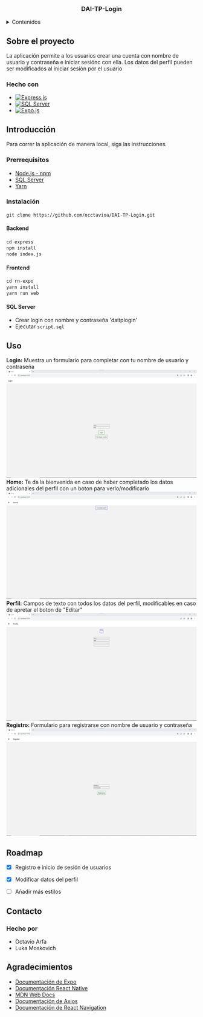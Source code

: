
<!-- PROJECT LOGO -->
<br />
<div align="center">
  <h3 align="center">DAI-TP-Login</h3>
</div>

<!-- TABLE OF CONTENTS -->
<details>
  <summary>Contenidos</summary>
  <ol>
    <li>
      <a href="#sobre-el-proyecto">Sobre el proyecto</a>
      <ul>
        <li><a href="#hecho-con">Hecho con</a></li>
      </ul>
    </li>
    <li>
      <a href="#introducción">Introducción</a>
      <ul>
        <li><a href="#prerrequisitos">Prerrequisitos</a></li>
        <li><a href="#instalación">Instalación</a></li>
      </ul>
    </li>
    <li><a href="#uso">Uso</a></li>
    <li><a href="#roadmap">Roadmap</a></li>
    <li><a href="#contacto">Contacto</a></li>
    <li><a href="#agradecimientos">Agradecimientos</a></li>
  </ol>
</details>

<!-- ABOUT THE PROJECT -->
## Sobre el proyecto

La aplicación permite a los usuarios crear una cuenta con nombre de usuario y contraseña e iniciar sesiónc con ella. Los datos del perfil pueden ser modificados al iniciar sesión por el usuario

### Hecho con

* [![Express.js][Express.js]][Express.js-url]
* [![SQL Server][SQL Server]][SQL Server-url]
* [![Expo.js][Expo.js]][Expo.js-url]

<!-- GETTING STARTED -->
## Introducción

Para correr la aplicación de manera local, siga las instrucciones.

### Prerrequisitos
* <a href="https://nodejs.org/es">Node.js - npm</a>
* <a href="https://www.microsoft.com/es-ar/sql-server/sql-server-downloads">SQL Server</a>
* <a href="https://yarnpkg.com/getting-started/install">Yarn</a>
### Instalación
```
git clone https://github.com/occtavioa/DAI-TP-Login.git
```
#### Backend
```
cd express
npm install
node index.js
```
#### Frontend
```
cd rn-expo
yarn install
yarn run web
```
#### SQL Server
* Crear login con nombre y contraseña 'daitplogin'
* Ejecutar `script.sql`

<!-- USAGE EXAMPLES -->
## Uso
<b>Login:</b>
Muestra un formulario para completar con tu nombre de usuario y contraseña
![Login]
<b>Home:</b>
Te da la bienvenida en caso de haber completado los datos adicionales del perfil con un boton para verlo/modificarlo
![Home]
<b>Perfil:</b>
Campos de texto con todos los datos del perfil, modificables en caso de apretar el boton de "Editar"
![Profile]
<b>Registro:</b>
Formulario para registrarse con nombre de usuario y contraseña
![Register]

<!-- ROADMAP -->
## Roadmap

- [x] Registro e inicio de sesión de usuarios
- [x] Modificar datos del perfil
- [ ] Añadir más estilos


<!-- CONTACT -->
## Contacto
### Hecho por
* Octavio Arfa
* Luka Moskovich
<!-- ACKNOWLEDGMENTS -->
## Agradecimientos

* [Documentación de Expo](https://docs.expo.dev/)
* [Documentación React Native](https://reactnative.dev/docs/getting-started)
* [MDN Web Docs](https://developer.mozilla.org/es/docs/Web)
* [Documentación de Axios](https://axios-http.com/es/docs/intro)
* [Documentación de React Navigation](https://reactnavigation.org/)


<!-- MARKDOWN LINKS & IMAGES -->
<!-- https://www.markdownguide.org/basic-syntax/#reference-style-links -->
[Express.js]: https://img.shields.io/badge/Express.js-404D59?style=for-the-badge
[Express.js-url]: https://expressjs.com/
[SQL Server]: https://img.shields.io/badge/Microsoft%20SQL%20Server-CC2927?style=for-the-badge&logo=microsoft%20sql%20server&logoColor=white
[SQL Server-url]: http://microsoft.com/es-ar/sql-server/sql-server-2022
[Expo.js]: https://img.shields.io/badge/Expo-000.svg?style=for-the-badge&logo=EXPO&labelColor=000&logoColor=FFF
[Expo.js-url]: https://expo.dev/
[Login]: imgs/login.png
[Home]: imgs/home.png
[Profile]: imgs/profile.png
[Register]: imgs/register.png
